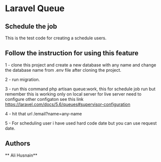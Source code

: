 # Laravel Queue

## Schedule the job

This is the test code for creating a schedule users. 

## Follow the instruction for using this feature

1 - clone this project and create a new database with any name and change the database name from .env file after cloning the project.

2 - run migration.

3 - run this command php artisan queue:work, this for schedule job run but remember this is working only on local server for live server need to configure other configaton see this link https://laravel.com/docs/5.6/queues#supervisor-configuration

4 - hit that url /email?name=any-name

5 - For scheduling user i have used hard code date but you can use request date.



## Authors

 ** Ali Husnain** 
